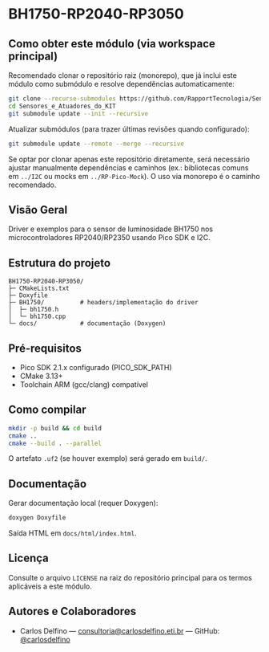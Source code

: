 # BH1750-RP2040-RP3050

## Como obter este módulo (via workspace principal)

Recomendado clonar o repositório raiz (monorepo), que já inclui este módulo como submódulo e resolve dependências automaticamente:

```bash
git clone --recurse-submodules https://github.com/RapportTecnologia/Sensores_e_Atuadores_do_Kit_BitDogLab.git Sensores_e_Atuadores_do_KIT
cd Sensores_e_Atuadores_do_KIT
git submodule update --init --recursive
```

Atualizar submódulos (para trazer últimas revisões quando configurado):

```bash
git submodule update --remote --merge --recursive
```

Se optar por clonar apenas este repositório diretamente, será necessário ajustar manualmente dependências e caminhos (ex.: bibliotecas comuns em `../I2C` ou mocks em `../RP-Pico-Mock`). O uso via monorepo é o caminho recomendado.

## Visão Geral

Driver e exemplos para o sensor de luminosidade BH1750 nos microcontroladores RP2040/RP2350 usando Pico SDK e I2C.

## Estrutura do projeto

```
BH1750-RP2040-RP3050/
├─ CMakeLists.txt
├─ Doxyfile
├─ BH1750/          # headers/implementação do driver
│  ├─ bh1750.h
│  └─ bh1750.cpp
└─ docs/            # documentação (Doxygen)
```

## Pré-requisitos

- Pico SDK 2.1.x configurado (PICO_SDK_PATH)
- CMake 3.13+
- Toolchain ARM (gcc/clang) compatível

## Como compilar

```bash
mkdir -p build && cd build
cmake ..
cmake --build . --parallel
```

O artefato `.uf2` (se houver exemplo) será gerado em `build/`.

## Documentação

Gerar documentação local (requer Doxygen):

```bash
doxygen Doxyfile
```

Saída HTML em `docs/html/index.html`.

## Licença

Consulte o arquivo `LICENSE` na raiz do repositório principal para os termos aplicáveis a este módulo.

## Autores e Colaboradores

- Carlos Delfino — consultoria@carlosdelfino.eti.br — GitHub: [@carlosdelfino](https://github.com/carlosdelfino)
